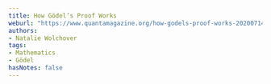```yaml
---
title: How Gödel’s Proof Works
weburl: "https://www.quantamagazine.org/how-godels-proof-works-20200714/"
authors:
- Natalie Wolchover
tags:
- Mathematics
- Gödel
hasNotes: false
---
```

